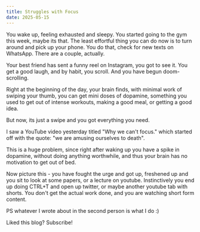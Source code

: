 ```yaml
---
title: Struggles with Focus
date: 2025-05-15
---
```



You wake up, feeling exhausted and sleepy. You started going to the gym this week, maybe its that. The least effortful thing you can do now is to turn around and pick up your phone. You do that, check for new texts on WhatsApp. There are a couple, actually.

Your best friend has sent a funny reel on Instagram, you got to see it. You get a good laugh, and by habit, you scroll. And you have begun doom-scrolling.

Right at the beginning of the day, your brain finds, with minimal work of swiping your thumb, you can get mini doses of dopamine, something you used to get out of intense workouts, making a good meal, or getting a good idea.

But now, its just a swipe and you got everything you need.

I saw a YouTube video yesterday titled "Why we can't focus." which started off with the quote: "we are amusing ourselves to death".

This is a huge problem, since right after waking up you have a spike in dopamine, without doing anything worthwhile, and thus your brain has no motivation to get out of bed.

Now picture this - you have fought the urge and got up, freshened up and you sit to look at some papers, or a lecture on youtube. Instinctively you end up doing CTRL+T and open up twitter, or maybe another youtube tab with shorts. You don't get the actual work done, and you are watching short form content.

PS whatever I wrote about in the second person is what I do :)

Liked this blog? Subscribe!